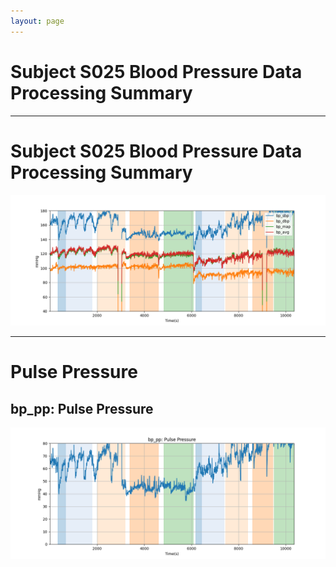 ```yaml
---
layout: page
---
```


# Subject S025 Blood Pressure Data Processing Summary




---
# Subject S025 Blood Pressure Data Processing Summary

![Subject S025 Blood Pressure Data Processing Summary - Overlay](images/S025_bp_features_overlay.png)

---
# Pulse Pressure

## bp_pp: Pulse Pressure
![bp_pp: Pulse Pressure](images/S025_bp_features_bp_pp.png)
